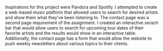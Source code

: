 Inspirations for this project were Pandora and Spotify. I attempted to create a web-based music platform that allowed users to search for desired artists and
show them what they've been listening to. The contact page was a second page requirement of the assignment. I created an interactive serach bar that would allow users
to search for upcoming tour dates of their favorite artists and the results would show in an interactive table. Additionally, the contact page has a form that would allow the website to push weekly newsletters about
various topics to their clients. 
